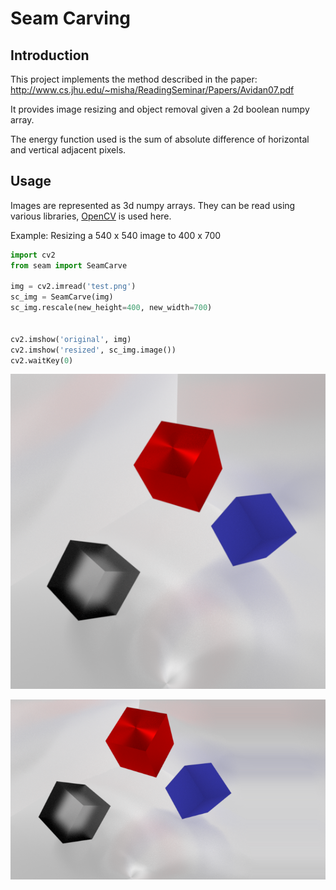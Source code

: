 # Seam Carving

## Introduction

This project implements the method described in the paper: <http://www.cs.jhu.edu/~misha/ReadingSeminar/Papers/Avidan07.pdf>

It provides image resizing and object removal given a 2d boolean numpy array.

The energy function used is the sum of absolute difference of horizontal and vertical adjacent pixels.

## Usage

Images are represented as 3d numpy arrays. They can be read using various libraries, [OpenCV](https://pypi.org/project/opencv-python/) is used here.

Example: Resizing a 540 x 540 image to 400 x 700
```python
import cv2
from seam import SeamCarve

img = cv2.imread('test.png')
sc_img = SeamCarve(img)
sc_img.rescale(new_height=400, new_width=700)


cv2.imshow('original', img)
cv2.imshow('resized', sc_img.image())
cv2.waitKey(0)
```

![Original](./example/test.png)

![Resized](./example/resized.png)